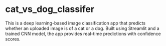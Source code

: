 # cat_vs_dog_classifer
This is a deep learning-based image classification app that predicts whether an uploaded image is of a cat or a dog. Built using Streamlit and a trained CNN model, the app provides real-time predictions with confidence scores.
